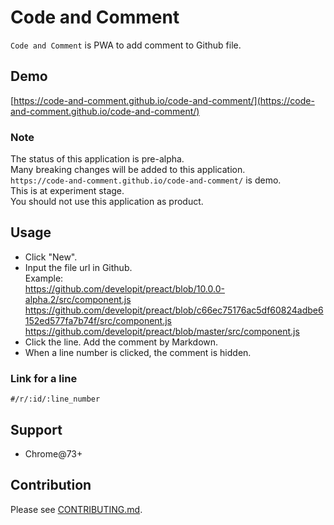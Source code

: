 # Code and Comment

`Code and Comment` is PWA to add comment to Github file.

## Demo

[https://code-and-comment.github.io/code-and-comment/](https://code-and-comment.github.io/code-and-comment/)

### Note

The status of this application is pre-alpha.  
Many breaking changes will be added to this application.  
`https://code-and-comment.github.io/code-and-comment/` is demo.  
This is at experiment stage.  
You should not use this application as product.

## Usage

* Click "New". 
* Input the file url in Github.  
Example:  
https://github.com/developit/preact/blob/10.0.0-alpha.2/src/component.js  
https://github.com/developit/preact/blob/c66ec75176ac5df60824adbe6152ed577fa7b74f/src/component.js  
https://github.com/developit/preact/blob/master/src/component.js  
* Click the line. Add the comment by Markdown.  
* When a line number is clicked, the comment is hidden.

### Link for a line

`#/r/:id/:line_number`

## Support

* Chrome@73+

## Contribution

Please see [CONTRIBUTING.md](https://github.com/code-and-comment/code-and-comment/blob/master/CONTRIBUTING.md).
